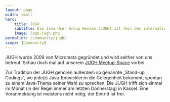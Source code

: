 ```yaml
---
layout: page
width: small
hero:
    title: JUGH
    subtitle: Die Java User Group Hessen (JUGH) ist Teil des internationalen Netzwerkes von Java Communities, die sich der weltweiten Verbreitung von Java-Know-how verschrieben haben.
    image: logo-jugh.png
permalink: /community/jugh/
scope: [Community]
---
```


JUGH wurde 2009 von Micromata gegründet und wird seither von uns betreut. Schau doch mal auf unserem [JUGH Meetup-Space](https://www.meetup.com/de-DE/Java-User-Group-Hessen-JUGH/) vorbei.

Zur Tradition der JUGH gehören außerdem so genannte „Stand-up Codings“, wo jede(r) Java-Entwickler:in die Gelegenheit bekommt, spontan zu einem Java-Thema seiner Wahl zu sprechen. Die JUGH trifft sich einmal im Monat (in der Regel immer am letzten Donnerstag) in Kassel.
Eine Voranmeldung ist meistens nicht nötig, der Eintritt ist frei.



